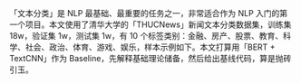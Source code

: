 「文本分类」是 NLP 最基础、最重要的任务之一，非常适合作为 NLP 入门的第一个项目。本文使用了清华大学的「THUCNews」新闻文本分类数据集，训练集 18w，验证集 1w，测试集 1w，有 10 个标签类别：金融、房产、股票、教育、科学、社会、政治、体育、游戏、娱乐，样本示例如下。本文打算用「BERT + TextCNN」作为 Baseline，先解释基础理论储备，然后给出基线代码，算是抛砖引玉。